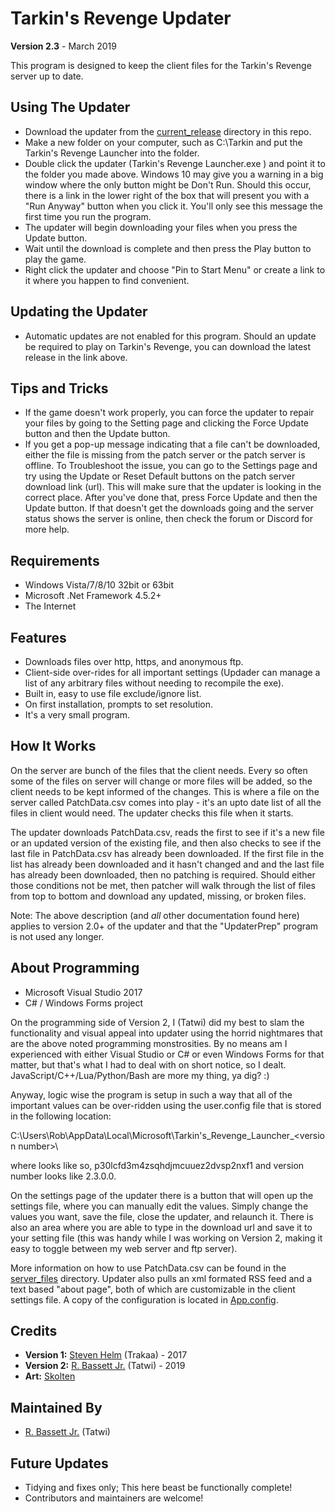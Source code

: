 # Tarkin's Revenge Updater
**Version 2.3** - March 2019  

This program is designed to keep the client files for the Tarkin's Revenge server up to date.

## Using The Updater

- Download the updater from the [current_release](./current_release) directory in this repo.
- Make a new folder on your computer, such as C:\Tarkin and put the Tarkin's Revenge Launcher into the folder.
- Double click the updater (Tarkin's Revenge Launcher.exe ) and point it to the folder you made above. Windows 10 may give you a warning in a big window where the only button might be Don't Run. Should this occur, there is a link in the lower right of the box that will present you with a "Run Anyway" button when you click it. You'll only see this message the first time you run the program.
- The updater will begin downloading your files when you press the Update button.
- Wait until the download is complete and then press the Play button to play the game.
- Right click the updater and choose "Pin to Start Menu" or create a link to it where you happen to find convenient.

## Updating the Updater

- Automatic updates are not enabled for this program. Should an update be required to play on Tarkin's Revenge, you can download the latest release in the link above.

## Tips and Tricks

- If the game doesn't work properly, you can force the updater to repair your files by going to the Setting page and clicking the Force Update button and then the Update button.
- If you get a pop-up message indicating that a file can't be downloaded, either the file is missing from the patch server or the patch server is offline. To Troubleshoot the issue, you can go to the Settings page and try using the Update or Reset Default buttons on the patch server download link (url). This will make sure that the updater is looking in the correct place. After you've done that, press Force Update and then the Update button. If that doesn't get the downloads going and the server status shows the server is online, then check the forum or Discord for more help.

## Requirements

- Windows Vista/7/8/10 32bit or 63bit
- Microsoft .Net Framework 4.5.2+
- The Internet

## Features

- Downloads files over http, https, and anonymous ftp.
- Client-side over-rides for all important settings (Updader can manage a list of any arbitrary files without needing to recompile the exe).
- Built in, easy to use file exclude/ignore list.
- On first installation, prompts to set resolution.
- It's a very small program.

## How It Works
On the server are bunch of the files that the client needs. Every so often some of the files on server will change or more files will be added, so the client needs to be kept informed of the changes. This is where a file on the server called PatchData.csv comes into play - it's an upto date list of all the files in client would need. The updater checks this file when it starts.  

The updater downloads PatchData.csv, reads the first to see if it's a new file or an updated version of the existing file, and then also checks to see if the last file in PatchData.csv has already been downloaded. If the first file in the list has already been downloaded and it hasn't changed and and the last file has already been downloaded, then no patching is required. Should either those conditions not be met, then patcher will walk through the list of files from top to bottom and download any updated, missing, or broken files.  

Note: The above description (and *all* other documentation found here) applies to version 2.0+ of the updater and that the "UpdaterPrep" program is not used any longer.

## About Programming

- Microsoft Visual Studio 2017
- C# / Windows Forms project

On the programming side of Version 2, I (Tatwi) did my best to slam the functionality and visual appeal into updater using the horrid nightmares that are the above noted programming monstrosities. By no means am I experienced with either Visual Studio or C# or even Windows Forms for that matter, but that's what I had to deal with on short notice, so I dealt. JavaScript/C++/Lua/Python/Bash are more my thing, ya dig? :)  

Anyway, logic wise the program is setup in such a way that all of the important values can be over-ridden using the user.config file that is stored in the following location:  

C:\Users\Rob\AppData\Local\Microsoft\Tarkin's_Revenge_Launcher_<file hash>\<version number>\  

where <file hash> looks like so, p30lcfd3m4zsqhdjmcuuez2dvsp2nxf1 and version number looks like 2.3.0.0. 

On the settings page of the updater there is a button that will open up the settings file, where you can manually edit the values. Simply change the values you want, save the file, close the updater, and relaunch it. There is also an area where you are able to type in the download url and save it to your setting file (this was handy while I was working on Version 2, making it easy to toggle between my web server and ftp server).  

More information on how to use PatchData.csv can be found in the [server_files](./server_files) directory. Updater also pulls an xml formated RSS feed and a text based "about page", both of which are customizable in the client settings file. A copy of the configuration is located in [App.config](./Updater/App.config).  

## Credits

- **Version 1:**  [Steven Helm](https://github.com/Trakaa) (Trakaa) - 2017
- **Version 2:** [R. Bassett Jr.](https://github.com/Tatwi) (Tatwi) - 2019
- **Art:** [Skolten](https://tarkinswg.com/index.php?/profile/7-skolten/)

## Maintained By

- [R. Bassett Jr.](https://github.com/Tatwi) (Tatwi)

## Future Updates
- Tidying and fixes only; This here beast be functionally complete!
- Contributors and maintainers are welcome! 